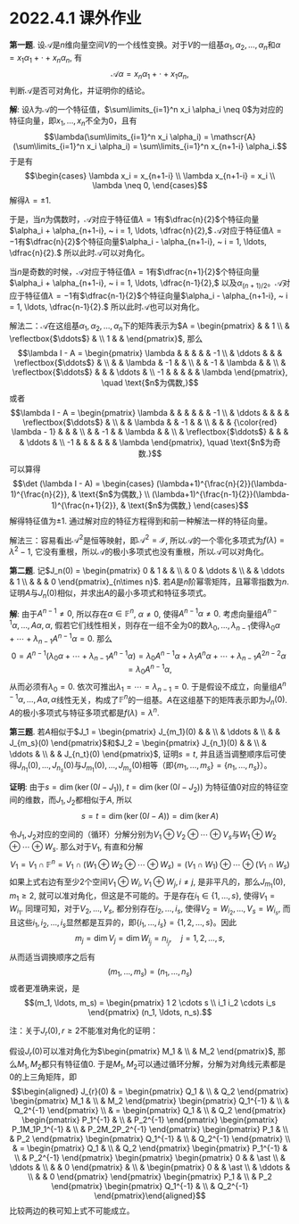 # 2022.4.1 课外作业

**第一题**.
设$\mathscr{A}$是$n$维向量空间$V$的一个线性变换。对于$V$的一组基$\alpha_1, \alpha_2, \ldots, \alpha_n$和$\alpha = x_1\alpha_1 + \cdot + x_n\alpha_n$,
有 $$\mathscr{A}\alpha = x_n\alpha_1 + \cdot + x_1\alpha_n,$$
判断$\mathscr{A}$是否可对角化，并证明你的结论。

**解**:
设$\lambda$为$\mathscr{A}$的一个特征值，$\sum\limits_{i=1}^n x_i \alpha_i \neq 0$为对应的特征向量，即$x_1,\ldots,x_n$不全为0，且有
$$\lambda(\sum\limits_{i=1}^n x_i \alpha_i) = \mathscr{A}(\sum\limits_{i=1}^n x_i \alpha_i) = \sum\limits_{i=1}^n x_{n+1-i} \alpha_i.$$
于是有 $$\begin{cases}
\lambda x_i = x_{n+1-i} \\
\lambda x_{n+1-i} = x_i \\
\lambda \neq 0,
\end{cases}$$ 解得$\lambda = \pm 1$.

于是，当$n$为偶数时，$\mathscr{A}$对应于特征值$\lambda = 1$有$\dfrac{n}{2}$个特征向量$\alpha_i + \alpha_{n+1-i}, ~ i = 1, \ldots, \dfrac{n}{2},$
$\mathscr{A}$对应于特征值$\lambda = -1$有$\dfrac{n}{2}$个特征向量$\alpha_i - \alpha_{n+1-i}, ~ i = 1, \ldots, \dfrac{n}{2}.$
所以此时$\mathscr{A}$可以对角化。

当$n$是奇数的时候，$\mathscr{A}$对应于特征值$\lambda = 1$有$\dfrac{n+1}{2}$个特征向量$\alpha_i + \alpha_{n+1-i}, ~ i = 1, \ldots, \dfrac{n-1}{2},$
以及$\alpha_{(n+1)/2}$。$\mathscr{A}$对应于特征值$\lambda = -1$有$\dfrac{n-1}{2}$个特征向量$\alpha_i - \alpha_{n+1-i}, ~ i = 1, \ldots, \dfrac{n-1}{2}.$
所以此时$\mathscr{A}$也可以对角化。

解法二：$\mathscr{A}$在这组基$\alpha_1, \alpha_2, \ldots, \alpha_n$下的矩阵表示为$A = \begin{pmatrix} & & 1 \\ & \reflectbox{$\ddots$} & \\ 1 & & \end{pmatrix}$,
那么
$$\lambda I - A = \begin{pmatrix} \lambda & & & & & -1 \\ & \ddots & & & \reflectbox{$\ddots$} & \\ & & \lambda & -1 & & \\ & & -1 & \lambda & & \\ & \reflectbox{$\ddots$} & & & \ddots & \\ -1 & & & & & \lambda \end{pmatrix}, \quad \text{$n$为偶数,}$$
或者
$$\lambda I - A = \begin{pmatrix} \lambda & & & & & & -1 \\ & \ddots & & & & \reflectbox{$\ddots$} & \\ & & \lambda & & -1 & & \\ & & & {\color{red} \lambda - 1} & & & \\ & & -1 & & \lambda & & \\ & \reflectbox{$\ddots$} & & & & \ddots & \\ -1 & & & & & & \lambda \end{pmatrix}, \quad \text{$n$为奇数.}$$
可以算得 $$\det (\lambda I - A) = \begin{cases}
(\lambda+1)^{\frac{n}{2}}(\lambda-1)^{\frac{n}{2}}, & \text{$n$为偶数,} \\
(\lambda+1)^{\frac{n-1}{2}}(\lambda-1)^{\frac{n+1}{2}}, & \text{$n$为偶数,}
\end{cases}$$ 解得特征值为$\pm 1$.
通过解对应的特征方程得到和前一种解法一样的特征向量。

解法三：容易看出$\mathscr{A}^2$是恒等映射，即$\mathscr{A}^2 = \mathscr{I}$,
所以$\mathscr{A}$的一个零化多项式为$f(\lambda) = \lambda^2 - 1$,
它没有重根，所以$\mathscr{A}$的极小多项式也没有重根，所以$\mathscr{A}$可以对角化。

**第二题**.
记$J_n(0) = \begin{pmatrix} 0 & 1 & & \\ & 0 & \ddots & \\ & & \ddots & 1 \\ & & & 0 \end{pmatrix}_{n\times n}$.
若$A$是$n$阶幂零矩阵，且幂零指数为$n$.
证明$A$与$J_n(0)$相似，并求出$A$的最小多项式和特征多项式。

**解**: 由于$A^{n-1} \neq 0$, 所以存在$\alpha \in \mathbb{F}^n$,
$\alpha \neq 0$, 使得$A^{n-1} \alpha \neq 0$.
考虑向量组$A^{n-1} \alpha, \ldots, A\alpha, \alpha$,
假若它们线性相关，则存在一组不全为$0$的数$\lambda_0, \ldots, \lambda_{n-1}$使得$\lambda_0 \alpha + \cdots + \lambda_{n-1} A^{n-1} \alpha = 0$.
那么
$$0 = A^{n-1}(\lambda_0 \alpha + \cdots + \lambda_{n-1} A^{n-1} \alpha) = \lambda_0 A^{n-1} \alpha + \lambda_1 A^{n} \alpha + \cdots + \lambda_{n-1} A^{2n-2} \alpha = \lambda_0 A^{n-1} \alpha,$$
从而必须有$\lambda_0 = 0$.
依次可推出$\lambda_1 = \cdots = \lambda_{n-1} = 0$.
于是假设不成立，向量组$A^{n-1} \alpha, \ldots, A\alpha, \alpha$线性无关，构成了$\mathbb{F}^n$的一组基。$A$在这组基下的矩阵表示即为$J_n(0)$.
$A$的极小多项式与特征多项式都是$f(\lambda) = \lambda^n$.

**第三题**.
若$A$相似于$J_1 = \begin{pmatrix} J_{m_1}(0) & & \\ & \ddots & \\ & & J_{m_s}(0) \end{pmatrix}$和$J_2 = \begin{pmatrix} J_{n_1}(0) & & \\ & \ddots & \\ & & J_{n_t}(0) \end{pmatrix}$,
证明$s=t$,
并且适当调整顺序后可使得$J_{n_1}(0), \ldots, J_{n_s}(0)$与$J_{m_1}(0), \ldots, J_{m_s}(0)$相等（即$\{ m_1, \ldots, m_s \} = \{ n_1, \ldots, n_s \}$）。

**证明**: 由于$s = \dim (\ker (0 I - J_1))$,
$t = \dim (\ker (0 I - J_2))$
为特征值$0$对应的特征空间的维数，而$J_1, J_2$都相似于$A$, 所以
$$s = t = \dim(\ker (0 I - A)) = \dim(\ker A)$$

令$J_1, J_2$对应的空间的（循环）分解分别为$V_1\oplus V_2 \oplus \cdots \oplus V_s$与$W_1\oplus W_2 \oplus \cdots \oplus W_s$.
那么对于$V_1$, 有直和分解
$$V_1 = V_1 \cap \mathbb{F}^n = V_1 \cap (W_1\oplus W_2 \oplus \cdots \oplus W_s) = (V_1 \cap W_1) \oplus \cdots \oplus (V_1 \cap W_s)$$
如果上式右边有至少2个空间$V_1 \oplus W_i, V_1 \oplus W_j, i\neq j$,
是非平凡的，那么$J_{m_1}(0), m_1\geqslant 2$,
就可以准对角化，但这是不可能的。于是存在$i_1 \in \{1, \ldots, s\}$,
使得$V_1 = W_{i_1}$. 同理可知，对于$V_2, \ldots, V_s$,
都分别存在$i_2, \ldots, i_s$,
使得$V_2 = W_{i_2}, \ldots, V_s = W_{i_s}$,
而且这些$i_1, i_2, \ldots, i_s$显然都是互异的，即$\{i_1, \ldots, i_s\} = \{1, 2, \ldots, s\}$。因此
$$m_j = \dim V_j = \dim W_{i_j} = n_{i_j}, \quad j = 1, 2, \ldots, s,$$
从而适当调换顺序之后有 $$(m_1, \ldots, m_s) = (n_1, \ldots, n_s)$$
或者更准确来说，是
$$(m_1, \ldots, m_s) = \begin{pmatrix} 1 2 \cdots s \\ i_1 i_2 \cdots i_s \end{pmatrix} (n_1, \ldots, n_s).$$

注：关于$J_{r}(0), r \geqslant 2$不能准对角化的证明：

假设$J_{r}(0)$可以准对角化为$\begin{pmatrix} M_1 & \\ & M_2 \end{pmatrix}$,
那么$M_1, M_2$都只有特征值$0$.
于是$M_1, M_2$可以通过循环分解，分解为对角线元素都是$0$的上三角矩阵，即
$$\begin{aligned}
J_{r}(0) & = \begin{pmatrix} Q_1 & \\ & Q_2 \end{pmatrix} \begin{pmatrix} M_1 & \\ & M_2 \end{pmatrix} \begin{pmatrix} Q_1^{-1} & \\ & Q_2^{-1} \end{pmatrix} \\
& = \begin{pmatrix} Q_1 & \\ & Q_2 \end{pmatrix} \begin{pmatrix} P_1^{-1} & \\ & P_2^{-1} \end{pmatrix} \begin{pmatrix} P_1M_1P_1^{-1} & \\ & P_2M_2P_2^{-1} \end{pmatrix} \begin{pmatrix} P_1 & \\ & P_2 \end{pmatrix} \begin{pmatrix} Q_1^{-1} & \\ & Q_2^{-1} \end{pmatrix} \\
& = \begin{pmatrix} Q_1 & \\ & Q_2 \end{pmatrix} \begin{pmatrix} P_1^{-1} & \\ & P_2^{-1} \end{pmatrix} \begin{pmatrix} \begin{pmatrix} 0 & & \ast \\ & \ddots & \\ & & 0 \end{pmatrix} & \\ & \begin{pmatrix} 0 & & \ast \\ & \ddots & \\ & & 0 \end{pmatrix} \end{pmatrix} \begin{pmatrix} P_1 & \\ & P_2 \end{pmatrix} \begin{pmatrix} Q_1^{-1} & \\ & Q_2^{-1} \end{pmatrix}\end{aligned}$$
比较两边的秩可知上式不可能成立。
